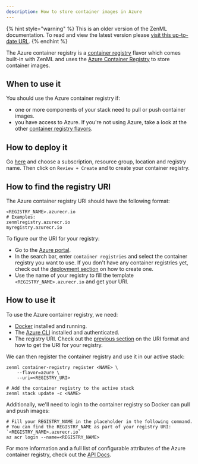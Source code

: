 ```yaml
---
description: How to store container images in Azure
---
```


{% hint style="warning" %}
This is an older version of the ZenML documentation. To read and view the latest version please [visit this up-to-date URL](https://docs.zenml.io).
{% endhint %}


The Azure container registry is a [container registry](./container-registries.md) flavor which comes built-in with 
ZenML and uses the [Azure Container Registry](https://azure.microsoft.com/en-us/services/container-registry/)
to store container images.

## When to use it

You should use the Azure container registry if:
* one or more components of your stack need to pull or push container images.
* you have access to Azure. If you're not using Azure, take a look at the
 other [container registry flavors](./container-registries.md#container-registry-flavors).

## How to deploy it

Go [here](https://portal.azure.com/#create/Microsoft.ContainerRegistry) and 
choose a subscription, resource group, location and registry name. Then click on
`Review + Create` and to create your container registry.

## How to find the registry URI

The Azure container registry URI should have the following format:
```shell
<REGISTRY_NAME>.azurecr.io
# Examples:
zenmlregistry.azurecr.io
myregistry.azurecr.io
```

To figure our the URI for your registry:
* Go to the [Azure portal](https://portal.azure.com/#home).
* In the search bar, enter `container registries` and select the container 
registry you want to use. If you don't have any container registries yet, check out the 
[deployment section](#how-do-you-deploy-it) on how to create one.
* Use the name of your registry to fill the template `<REGISTRY_NAME>.azurecr.io` and get your URI.
## How to use it

To use the Azure container registry, we need:
* [Docker](https://www.docker.com) installed and running.
* The [Azure CLI](https://docs.microsoft.com/en-us/cli/azure/install-azure-cli) installed and authenticated.
* The registry URI. Check out the [previous section](#how-to-find-the-registry-uri) on the URI format and how
to get the URI for your registry.

We can then register the container registry and use it in our active stack:
```shell
zenml container-registry register <NAME> \
    --flavor=azure \
    --uri=<REGISTRY_URI>

# Add the container registry to the active stack
zenml stack update -c <NAME>
```

Additionally, we'll need to login to the container registry so Docker can pull and push images:
```shell
# Fill your REGISTRY_NAME in the placeholder in the following command.
# You can find the REGISTRY_NAME as part of your registry URI: `<REGISTRY_NAME>.azurecr.io`
az acr login --name=<REGISTRY_NAME>
```

For more information and a full list of configurable attributes of the Azure container registry, check out the 
[API Docs](https://apidocs.zenml.io/latest/api_docs/container_registries/#zenml.container_registries.azure_container_registry.AzureContainerRegistry).
